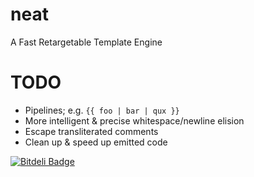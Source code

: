 neat
====

A Fast Retargetable Template Engine

TODO
====

 - Pipelines; e.g. `{{ foo | bar | qux }}`
 - More intelligent & precise whitespace/newline elision
 - Escape transliterated comments
 - Clean up & speed up emitted code


[![Bitdeli Badge](https://d2weczhvl823v0.cloudfront.net/ajg/neat/trend.png)](https://bitdeli.com/free "Bitdeli Badge")

